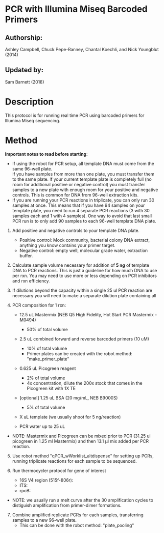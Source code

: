 PCR with Illumina Miseq Barcoded Primers
=================================

## Authorship:

Ashley Campbell, Chuck Pepe-Ranney, Chantal Koechli, and Nick Youngblut (2014)

## Updated by:
Sam Barnett (2018)

# Description
This protocol is for running real time PCR using barcoded primers for Illumina Miseq sequencing.
 

# Method

__Important notes to read before starting:__ 
* If using the robot for PCR setup, all template DNA must come from the same 96-well plate.  
If you have samples from more than one plate, you must transfer them to the same plate. If your current template
plate is completely full (no room for additional positive or negative control) you must transfer
samples to a new plate with enough room for your positive and negative controls. This is common
for DNA from 96-well extraction kits.
* If you are running your PCR reactions in triplicate, you can only run 30 samples at once. This means
that if you have 94 samples on your template plate, you need to run 4 separate PCR reactions
(3 with 30 samples each and 1 with 4 samples). One way to avoid that last small PCR run is to only add
90 samples to each 96-well template DNA plate.

1. Add positive and negative controls to your template DNA plate.
	* Positive control: Mock community, bacterial colony DNA extract, anything you know contains your primer target.
	* Negative control: empty well, molecular grade water, extraction buffer.

2. Calculate sample volume necessary for addition of __5 ng__ of template DNA to PCR
reactions. This is just a guideline for how much DNA to use per rxn. You may need to
use more or less depending on PCR inhibitors and rxn efficiency.

3. If dilutions beyond the capacity within a single 25 ul PCR reaction are necessary
you will need to make a separate dilution plate containing all 

4. PCR composition for 1 rxn:

	* 12.5 uL Mastermix (NEB Q5 High Fidelity, Hot Start PCR Mastermix - M0494)
		* 50% of total volume
		
	* 2.5 uL combined forward and reverse barcoded primers (10 uM)
		* 10% of total volume		
		* Primer plates can be created with the robot method: "make\_primer\_plate"

	* 0.625 uL Picogreen reagent
		* 2% of total volume
		* 4x concentration, dilute the 200x stock that comes in the Picogreen kit with 1X TE
	
	* [optional] 1.25 uL BSA (20 mg/mL, NEB B9000S)
		* 5% of total volume

	* X uL template (we usually shoot for 5 ng/reaction)

	* PCR water up to 25 uL

* NOTE: Mastermix and Picogreen can be mixed prior to PCR (31.25 ul picogreen in 1.25 ml Mastermix) and then 13.1 µl mix added per PCR reaction.

5. Use robot method "qPCR\_wWorklist\_altdispense" for setting up PCRs, 
running triplicate reactions for each sample to be sequenced. 

6. Run thermocycler protocol for gene of interest
	* 16S V4 region (515f-806r):
	* ITS:
	* rpoB:

* NOTE: we usually run a melt curve after the 30 amplification cycles to distiguish amplification from primer-dimer formations.

7. Combine amplified replicate PCRs for each samples, transferring samples to a new 96-well plate. 
	* This can be done with the robot method: "plate_pooling"
